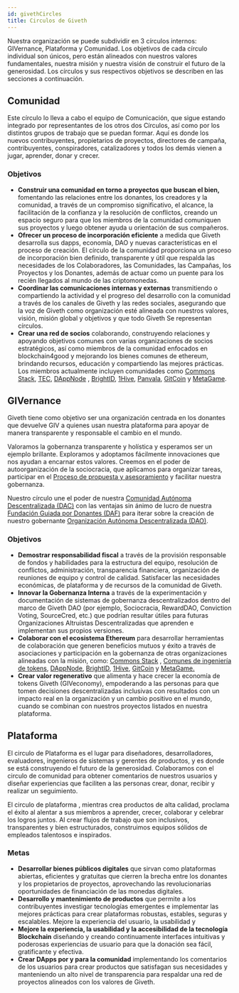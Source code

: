 ```yaml
---
id: givethCircles
title: Circulos de Giveth
---
```


Nuestra organización se puede subdividir en 3 círculos internos: GIVernance, Plataforma y Comunidad. Los objetivos de cada círculo individual son únicos, pero están alineados con nuestros valores fundamentales, nuestra misión y nuestra visión de construir el futuro de la generosidad. Los círculos y sus respectivos objetivos se describen en las secciones a continuación.

## Comunidad

Este círculo lo lleva a cabo el equipo de Comunicación, que sigue estando integrado por representantes de los otros dos Círculos, así como por los distintos grupos de trabajo que se puedan formar. Aquí es donde los nuevos contribuyentes, propietarios de proyectos, directores de campaña, contribuyentes, conspiradores, catalizadores y todos los demás vienen a jugar, aprender, donar y crecer.

### Objetivos

- **Construir una comunidad en torno a proyectos que buscan el bien,** fomentando las relaciones entre los donantes, los creadores y la comunidad, a través de un compromiso significativo, el alcance, la facilitación de la confianza y la resolución de conflictos, creando un espacio seguro para que los miembros de la comunidad comuniquen sus proyectos y luego obtener ayuda u orientación de sus compañeros.
- **Ofrecer un proceso de incorporación eficiente** a medida que Giveth desarrolla sus dapps, economía, DAO y nuevas características en el proceso de creación. El círculo de la comunidad proporciona un proceso de incorporación bien definido, transparente y útil que respalda las necesidades de los Colaboradores, las Comunidades, las Campañas, los Proyectos y los Donantes, además de actuar como un puente para los recién llegados al mundo de las criptomonedas.
- **Coordinar las comunicaciones internas y externas** transmitiendo o compartiendo la actividad y el progreso del desarrollo con la comunidad a través de los canales de Giveth y las redes sociales, asegurando que la voz de Giveth como organización esté alineada con nuestros valores, visión, misión global y objetivos y que todo Giveth Se representan círculos.
- **Crear una red de socios** colaborando, construyendo relaciones y apoyando objetivos comunes con varias organizaciones de socios estratégicos, así como miembros de la comunidad enfocados en blockchain4good y mejorando los bienes comunes de ethereum, brindando recursos, educación y compartiendo las mejores prácticas. Los miembros actualmente incluyen comunidades como [Commons Stack](https://commonsstack.org/), [TEC](https://forum.tecommons.org/), [DAppNode](https://dappnode.io/ ) , [BrightID](https://www.brightid.org/), [1Hive](https://about.1hive.org/), [Panvala](https://panvala.com/), [GitCoin](https://gitcoin.co/) y [MetaGame](https://wiki.metagame.wtf/).

## GIVernance

Giveth tiene como objetivo ser una organización centrada en los donantes que devuelve GIV a quienes usan nuestra plataforma para apoyar de manera transparente y responsable el cambio en el mundo.

Valoramos la gobernanza transparente y holística y esperamos ser un ejemplo brillante. Exploramos y adoptamos fácilmente innovaciones que nos ayudan a encarnar estos valores. Creemos en el poder de autoorganización de la sociocracia, que aplicamos para organizar tareas, participar en el [Proceso de propuesta y asesoramiento](https://forum.giveth.io/c/givernance/proposals) y facilitar nuestra gobernanza.

Nuestro círculo une el poder de nuestra [Comunidad Autónoma Descentralizada (DAC)](https://trace.giveth.io/community/giveth-dac) con las ventajas sin ánimo de lucro de nuestra [Fundación Guiada por Donantes (DAF)](https://www.sdgimpactfund.org/giveth-foundation) para iterar sobre la creación de nuestro gobernante [Organización Autónoma Descentralizada (DAO)](https://aragon.1hive.org/#/giveth/).

### Objetivos

- **Demostrar responsabilidad fiscal** a través de la provisión responsable de fondos y habilidades para la estructura del equipo, resolución de conflictos, administración, transparencia financiera, organización de reuniones de equipo y control de calidad. Satisfacer las necesidades económicas, de plataforma y de recursos de la comunidad de Giveth.
- **Innovar la Gobernanza Interna** a través de la experimentación y documentación de sistemas de gobernanza descentralizados dentro del marco de Giveth DAO (por ejemplo, Sociocracia, RewardDAO, Conviction Voting, SourceCred, etc.) que podrían resultar útiles para futuras Organizaciones Altruistas Descentralizadas que aprenden e implementan sus propios versiones.
- **Colaborar con el ecosistema Ethereum** para desarrollar herramientas de colaboración que generen beneficios mutuos y éxito a través de asociaciones y participación en la gobernanza de otras organizaciones alineadas con la misión, como: [Commons Stack](https://commonsstack.org/) , [Comunes de ingeniería de tokens](https://forum.tecommons.org/), [DAppNode](https://dappnode.io/), [BrightID](https://www.brightid.org/), [ 1Hive](https://about.1hive.org/), [GitCoin](https://gitcoin.co/) y [MetaGame.](https://wiki.metagame.wtf/)
- **Crear valor regenerativo** que alimenta y hace crecer la economía de tokens Giveth (GIVeconomy), empoderando a las personas para que tomen decisiones descentralizadas inclusivas con resultados con un impacto real en la organización y un cambio positivo en el mundo, cuando se combinan con nuestros proyectos listados en nuestra plataforma.

## Plataforma

El circulo de Plataforma es el lugar para diseñadores, desarrolladores, evaluadores, ingenieros de sistemas y gerentes de productos, y es donde se está construyendo el futuro de la generosidad. Colaboramos con el circulo de comunidad para obtener comentarios de nuestros usuarios y diseñar experiencias que faciliten a las personas crear, donar, recibir y realizar un seguimiento.

El circulo de plataforma , mientras crea productos de alta calidad, proclama el éxito al alentar a sus miembros a aprender, crecer, colaborar y celebrar los logros juntos. Al crear flujos de trabajo que son inclusivos, transparentes y bien estructurados, construimos equipos sólidos de empleados talentosos e inspirados.

### Metas

- **Desarrollar bienes públicos digitales** que sirvan como plataformas abiertas, eficientes y gratuitas que cierren la brecha entre los donantes y los propietarios de proyectos, aprovechando las revolucionarias oportunidades de financiación de las monedas digitales.
- **Desarrollo y mantenimiento de productos** que permite a los contribuyentes investigar tecnologías emergentes e implementar las mejores prácticas para crear plataformas robustas, estables, seguras y escalables.
Mejore la experiencia del usuario, la usabilidad y
- **Mejore la experiencia, la usabilidad y la accesibilidad de la tecnología Blockchain** diseñando y creando continuamente interfaces intuitivas y poderosas experiencias de usuario para que la donación sea fácil, gratificante y efectiva.
- **Crear DApps por y para la comunidad** implementando los comentarios de los usuarios para crear productos que satisfagan sus necesidades y manteniendo un alto nivel de transparencia para respaldar una red de proyectos alineados con los valores de Giveth.